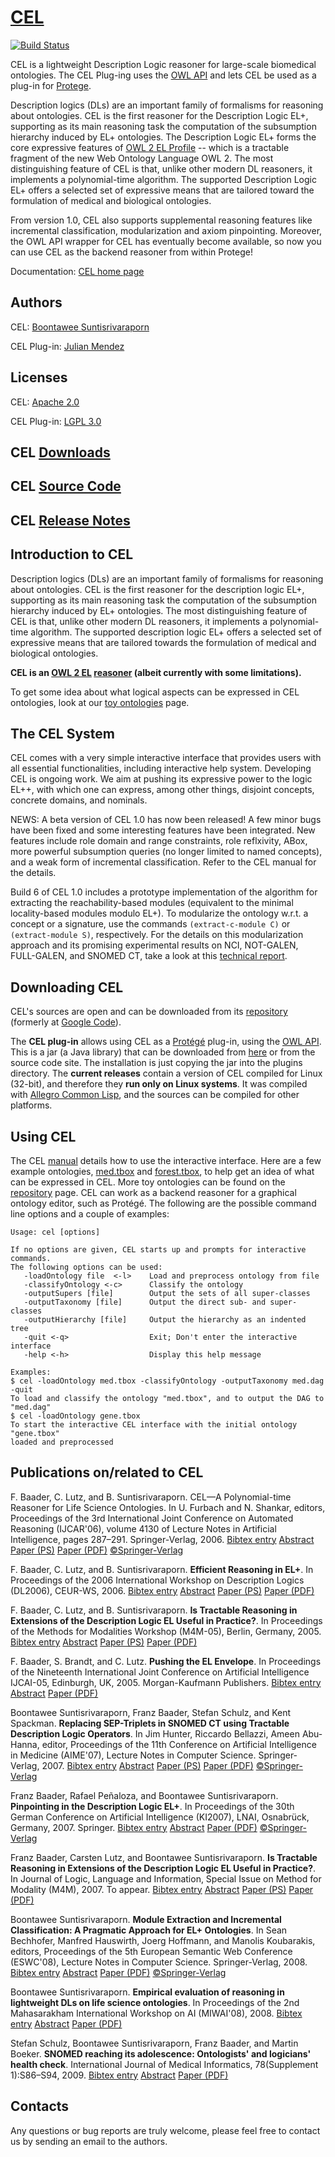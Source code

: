 # [CEL](https://julianmendez.github.io/cel/)

[![Build Status](https://travis-ci.org/julianmendez/cel.png?branch=master)](https://travis-ci.org/julianmendez/cel)


CEL is a lightweight Description Logic reasoner for large-scale biomedical ontologies. The CEL Plug-ing uses the [OWL API](https://owlcs.github.io/owlapi/) and lets CEL be used as a plug-in for [Protege](https://protege.stanford.edu/).

Description logics (DLs) are an important family of formalisms for reasoning about ontologies. CEL is the first reasoner for the Description Logic EL+, supporting as its main reasoning task the computation of the subsumption hierarchy induced by EL+ ontologies. The Description Logic EL+ forms the core expressive features of [OWL 2 EL Profile](https://www.w3.org/TR/owl2-profiles/#OWL_2_EL_2) -- which is a tractable fragment of the new Web Ontology Language OWL 2. The most distinguishing feature of CEL is that, unlike other modern DL reasoners, it implements a polynomial-time algorithm. The supported Description Logic EL+ offers a selected set of expressive means that are tailored toward the formulation of medical and biological ontologies.

From version 1.0, CEL also supports supplemental reasoning features like incremental classification, modularization and axiom pinpointing. Moreover, the OWL API wrapper for CEL has eventually become available, so now you can use CEL as the backend reasoner from within Protege!

Documentation: [CEL home page](https://lat.inf.tu-dresden.de/systems/cel/)


## Authors

CEL: [Boontawee Suntisrivaraporn](https://meng234.blogspot.com)

CEL Plug-in: [Julian Mendez](https://julianmendez.github.io)


## Licenses

CEL: [Apache 2.0](https://www.apache.org/licenses/LICENSE-2.0.txt)

CEL Plug-in: [LGPL 3.0](https://www.gnu.org/licenses/lgpl-3.0.txt)


## CEL [Downloads](https://julianmendez.github.io/cel/docs/downloads.html)


## CEL [Source Code](https://github.com/julianmendez/cel)


## CEL [Release Notes](https://julianmendez.github.io/cel/RELEASE-NOTES.html)


## Introduction to CEL

Description logics (DLs) are an important family of formalisms for reasoning about ontologies. CEL is the first reasoner for the description logic EL+, supporting as its main reasoning task the computation of the subsumption hierarchy induced by EL+ ontologies. The most distinguishing feature of CEL is that, unlike other modern DL reasoners, it implements a polynomial-time algorithm. The supported description logic EL+ offers a selected set of expressive means that are tailored towards the formulation of medical and biological ontologies.

**CEL is an [OWL 2 EL](https://www.w3.org/tr/owl2-profiles/#OWL_2_EL) [reasoner](https://www.w3.org/2007/OWL/wiki/Implementations) (albeit currently with some limitations).**

To get some idea about what logical aspects can be expressed in CEL ontologies, look at our [toy ontologies](https://lat.inf.tu-dresden.de/~meng/toyont.html) page.

## The CEL System

CEL comes with a very simple interactive interface that provides users with all essential functionalities, including interactive help system. Developing CEL is ongoing work. We aim at pushing its expressive power to the logic EL++, with which one can express, among other things, disjoint concepts, concrete domains, and nominals.

NEWS: A beta version of CEL 1.0 has now been released! A few minor bugs have been fixed and some interesting features have been integrated. New features include role domain and range constraints, role reflxivity, ABox, more powerful subsumption queries (no longer limited to named concepts), and a weak form of incremental classification. Refer to the CEL manual for the details.

Build 6 of CEL 1.0 includes a prototype implementation of the algorithm for extracting the reachability-based modules (equivalent to the minimal locality-based modules modulo EL+). To modularize the ontology w.r.t. a concept or a signature, use the commands `(extract-c-module C)` or `(extract-module S)`, respectively. For the details on this modularization approach and its promising experimental results on NCI, NOT-GALEN, FULL-GALEN, and SNOMED CT, take a look at this [technical report](https://lat.inf.tu-dresden.de/research/reports/2007/Sun-07-LTCS.pdf).


## Downloading CEL

CEL's sources are open and can be downloaded from its [repository](https://github.com/julianmendez/cel) (formerly at [Google Code](https://code.google.com/p/cel/)).

The **CEL plug-in** allows using CEL as a [Protégé](https://protege.stanford.edu/) plug-in, using the [OWL API](https://owlcs.github.io/owlapi/). This is a jar (a Java library) that can be downloaded from [here](https://lat.inf.tu-dresden.de/systems/cel/downloads/de.tudresden.inf.lat.cel.jar) or from the source code site. The installation is just copying the jar into the plugins directory. The **current releases** contain a version of CEL compiled for Linux (32-bit), and therefore they **run only on Linux systems**. It was compiled with [Allegro Common Lisp](https://franz.com/products/allegro-common-lisp/), and the sources can be compiled for other platforms.


## Using CEL

The CEL [manual](https://cel.googlecode.com/files/cel-manual.pdf) details how to use the interactive interface. Here are a few example ontologies, [med.tbox](https://lat.inf.tu-dresden.de/systems/cel/med.tbox) and [forest.tbox](https://lat.inf.tu-dresden.de/systems/cel/forest.tbox), to help get an idea of what can be expressed in CEL. More toy ontologies can be found on the [repository](https://lat.inf.tu-dresden.de/~meng/toyont.html) page. CEL can work as a backend reasoner for a graphical ontology editor, such as Protégé. The following are the possible command line options and a couple of examples:

```
Usage: cel [options]

If no options are given, CEL starts up and prompts for interactive commands.
The following options can be used:
   -loadOntology file  <-l>    Load and preprocess ontology from file
   -classifyOntology <-c>      Classify the ontology
   -outputSupers [file]        Output the sets of all super-classes
   -outputTaxonomy [file]      Output the direct sub- and super-classes
   -outputHierarchy [file]     Output the hierarchy as an indented tree
   -quit <-q>                  Exit; Don't enter the interactive interface
   -help <-h>                  Display this help message

Examples:
$ cel -loadOntology med.tbox -classifyOntology -outputTaxonomy med.dag -quit
To load and classify the ontology "med.tbox", and to output the DAG to "med.dag"
$ cel -loadOntology gene.tbox
To start the interactive CEL interface with the initial ontology "gene.tbox"
loaded and preprocessed
```		


## Publications on/related to CEL

F. Baader, C. Lutz, and B. Suntisrivaraporn. CEL—A Polynomial-time Reasoner for Life Science Ontologies. In U. Furbach and N. Shankar, editors, Proceedings of the 3rd International Joint Conference on Automated Reasoning (IJCAR'06), volume 4130 of Lecture Notes in Artificial Intelligence, pages 287–291. Springer-Verlag, 2006.
[Bibtex entry](https://lat.inf.tu-dresden.de/research/papers/2006/BaaLutSun-IJCAR-06.bib)  [Abstract](https://lat.inf.tu-dresden.de/research/papers-2006.html#BaaLutSun-IJCAR-06)  [Paper (PS)](https://lat.inf.tu-dresden.de/research/papers/2006/BaaLutSun-IJCAR-06.ps.gz)  [Paper (PDF)](https://lat.inf.tu-dresden.de/research/papers/2006/BaaLutSun-IJCAR-06.pdf)  [©Springer-Verlag](https://www.springer.de/comp/lncs/index.html)

F. Baader, C. Lutz, and B. Suntisrivaraporn. **Efficient Reasoning in EL+**. In Proceedings of the 2006 International Workshop on Description Logics (DL2006), CEUR-WS, 2006.
[Bibtex entry](https://lat.inf.tu-dresden.de/research/papers/2006/BaaLutSun-DL-06.bib)  [Abstract](https://lat.inf.tu-dresden.de/research/papers-2006.html#BaaLutSun-DL-06)  [Paper (PS)](https://lat.inf.tu-dresden.de/research/papers/2006/BaaLutSun-DL-06.ps.gz)  [Paper (PDF)](https://lat.inf.tu-dresden.de/research/papers/2006/BaaLutSun-DL-06.pdf)

F. Baader, C. Lutz, and B. Suntisrivaraporn. **Is Tractable Reasoning in Extensions of the Description Logic EL Useful in Practice?**. In Proceedings of the Methods for Modalities Workshop (M4M-05), Berlin, Germany, 2005.
[Bibtex entry](https://lat.inf.tu-dresden.de/research/papers/2005/BaaLutSun-M4M-05.bib)  [Abstract](https://lat.inf.tu-dresden.de/research/papers-2005.html#BaaLutSun-M4M-05)  [Paper (PS)](https://lat.inf.tu-dresden.de/research/papers/2005/BaaLutSun-M4M-05.ps.gs)  [Paper (PDF)](https://lat.inf.tu-dresden.de/research/papers/2005/BaaLutSun-M4M-05.pdf)

F. Baader, S. Brandt, and C. Lutz. **Pushing the EL Envelope**. In Proceedings of the Nineteenth International Joint Conference on Artificial Intelligence IJCAI-05, Edinburgh, UK, 2005. Morgan-Kaufmann Publishers.
[Bibtex entry](https://lat.inf.tu-dresden.de/research/papers/2005/BaaderBrandtLutz-IJCAI-05.bib)  [Abstract](https://lat.inf.tu-dresden.de/research/papers-2005.html#BaaderBrandtLutz-IJCAI-05)  [Paper (PDF)](https://lat.inf.tu-dresden.de/research/papers/2005/BaaderBrandtLutz-IJCAI-05.pdf)

Boontawee Suntisrivaraporn, Franz Baader, Stefan Schulz, and Kent Spackman. **Replacing SEP-Triplets in SNOMED CT using Tractable Description Logic Operators**. In Jim Hunter, Riccardo Bellazzi, Ameen Abu-Hanna, editor, Proceedings of the 11th Conference on Artificial Intelligence in Medicine (AIME'07), Lecture Notes in Computer Science. Springer-Verlag, 2007.
[Bibtex entry](https://lat.inf.tu-dresden.de/research/papers/2007/SunBaaSchSpa-AIME-07.bib)  [Abstract](https://lat.inf.tu-dresden.de/research/papers-2007.html#SunBaaSchSpa-AIME-07)  [Paper (PS)](https://lat.inf.tu-dresden.de/research/papers/2007/SunBaaSchSpa-AIME-07.ps)  [Paper (PDF)](https://lat.inf.tu-dresden.de/research/papers/2007/SunBaaSchSpa-AIME-07.pdf)  [©Springer-Verlag](https://www.springer.de/comp/lncs/index.html)

Franz Baader, Rafael Peñaloza, and Boontawee Suntisrivaraporn. **Pinpointing in the Description Logic EL+**. In Proceedings of the 30th German Conference on Artificial Intelligence (KI2007), LNAI, Osnabrück, Germany, 2007. Springer.
[Bibtex entry](https://lat.inf.tu-dresden.de/research/papers/2007/BaaPenSun-KI07.bib)  [Abstract](https://lat.inf.tu-dresden.de/research/papers-2007.html#BaaPenSun-KI07)  [Paper (PDF)](https://lat.inf.tu-dresden.de/research/papers/2007/BaaPenSun-KI07.pdf)  [©Springer-Verlag](https://www.springer.de/comp/lncs/index.html)

Franz Baader, Carsten Lutz, and Boontawee Suntisrivaraporn. **Is Tractable Reasoning in Extensions of the Description Logic EL Useful in Practice?**. In Journal of Logic, Language and Information, Special Issue on Method for Modality (M4M), 2007. To appear.
[Bibtex entry](https://lat.inf.tu-dresden.de/research/papers/2007/BaaLutSun-JoLLI-07.bib)  [Abstract](https://lat.inf.tu-dresden.de/research/papers-2007.html#BaaLutSun-JoLLI-07)  [Paper (PS)](https://lat.inf.tu-dresden.de/research/papers/2007/BaaLutSun-JoLLI-07.ps.gz)  [Paper (PDF)](https://lat.inf.tu-dresden.de/research/papers/2007/BaaLutSun-JoLLI-07.pdf)

Boontawee Suntisrivaraporn. **Module Extraction and Incremental Classification: A Pragmatic Approach for EL+ Ontologies**. In Sean Bechhofer, Manfred Hauswirth, Joerg Hoffmann, and Manolis Koubarakis, editors, Proceedings of the 5th European Semantic Web Conference (ESWC'08), Lecture Notes in Computer Science. Springer-Verlag, 2008.
[Bibtex entry](https://lat.inf.tu-dresden.de/research/papers/2008/Sun-ESWC-08.bib)  [Abstract](https://lat.inf.tu-dresden.de/research/papers-2008.html#Sun-ESWC-08)  [Paper (PDF)](https://lat.inf.tu-dresden.de/research/papers/2008/Sun-ESWC-08.pdf)  [©Springer-Verlag](https://www.springer.de/comp/lncs/index.html)

Boontawee Suntisrivaraporn. **Empirical evaluation of reasoning in lightweight DLs on life science ontologies**. In Proceedings of the 2nd Mahasarakham International Workshop on AI (MIWAI'08), 2008.
[Bibtex entry](https://lat.inf.tu-dresden.de/research/papers/2008/Sun-MIWAI-08.bib)   [Abstract](https://lat.inf.tu-dresden.de/systems/cel/papers-2008.html#Sun-MIWAI-08)  [Paper (PDF)](https://lat.inf.tu-dresden.de/research/papers/2008/Sun-MIWAI-08.pdf)

Stefan Schulz, Boontawee Suntisrivaraporn, Franz Baader, and Martin Boeker. **SNOMED reaching its adolescence: Ontologists' and logicians' health check**. International Journal of Medical Informatics, 78(Supplement 1):S86–S94, 2009.
[Bibtex entry](https://lat.inf.tu-dresden.de/research/papers/2009/SchEtAl-JMI-09.bib)   [Abstract](https://lat.inf.tu-dresden.de/systems/cel/papers-2009.html#SchEtAl-JMI-09)   [Paper (PDF)](https://lat.inf.tu-dresden.de/research/papers/2009/SchEtAl-JMI-09.pdf)


## Contacts

Any questions or bug reports are truly welcome, please feel free to contact us by sending an email to the authors.



